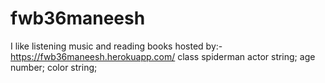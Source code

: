 # fwb36maneesh
I like listening music and reading books
hosted by:- https://fwb36maneesh.herokuapp.com/
 class spiderman actor string; age number; color string;
